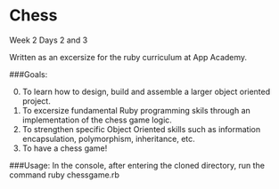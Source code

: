 Chess
=========================
Week 2 Days 2 and 3

Written as an excersize for the ruby curriculum at App Academy.

###Goals:

0. To learn how to design, build and assemble a larger object oriented project.
0. To excersize fundamental Ruby programming skils through an implementation of the chess game logic. 
0. To strengthen specific Object Oriented skills such as information encapsulation, polymorphism, inheritance, etc. 
0. To have a chess game!

###Usage:
In the console, after entering the cloned directory, run the command ruby chessgame.rb
